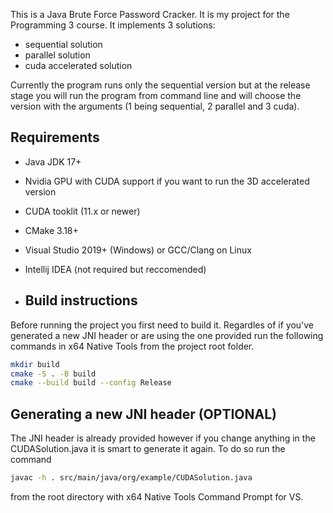 This is a Java Brute Force Password Cracker. It is my project for the Programming 3 course.
It implements 3 solutions:
  - sequential solution
  - parallel solution
  - cuda accelerated solution

Currently the program runs only the sequential version but at the release stage you will run the program from command line and will choose the version with the arguments (1 being sequential, 2 parallel and 3 cuda).

## Requirements
- Java JDK 17+
- Nvidia GPU with CUDA support if you want to run the 3D accelerated version
- CUDA tooklit (11.x or newer)
- CMake 3.18+
- Visual Studio 2019+ (Windows) or GCC/Clang on Linux
- Intellij IDEA (not required but reccomended)

- ## Build instructions
Before running the project you first need to build it. Regardles of if you've generated a new JNI header or are using the one provided run the following commands in x64 Native Tools from the project root folder.

```bash
mkdir build
cmake -S . -B build
cmake --build build --config Release
```

## Generating a new JNI header **(OPTIONAL)**
The JNI header is already provided however if you change anything in the CUDASolution.java it is smart to generate it again. To do so run the command

```bash
javac -h . src/main/java/org/example/CUDASolution.java
```
from the root directory with x64 Native Tools Command Prompt for VS.
